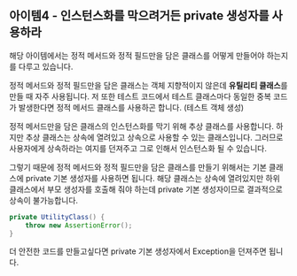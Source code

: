 아이템4 - 인스턴스화를 막으려거든 private 생성자를 사용하라
----
해당 아이템에서는 정적 메서드와 정적 필드만을 담은 클래스를 어떻게 만들어야 하는지를 다루고 있습니다.

정적 메서드와 정적 필드만을 담은 클래스는 객체 지향적이지 않은데 
**유틸리티 클래스**를 만들 때 자주 사용됩니다.
저 또한 테스트 코드에서 테스트 클래스마다 동일한 중복 코드가 발생한다면
정적 메서드 클래스를 사용하곤 합니다. (테스트 객체 생성)

정적 메서드만을 담은 클래스의 인스턴스화를 막기 위해 추상 클래스를 사용합니다.
하지만 추상 클래스는 상속에 열려있고 상속으로 사용할 수 있는 클래스입니다.
그러므로 사용자에게 상속하라는 여지를 던져주고 그로 인해서 인스턴스화 될 수 있습니다.

그렇기 때문에 정적 메서드와 정적 필드만을 담은 클래스를 만들기 위해서는
기본 클래스에 private 기본 생성자를 사용하면 됩니다.
해당 클래스는 상속에 열려있지만 하위 클래스에서 부모 생성자를 호출해 줘야 하는데
private 기본 생성자이므로 결과적으로 상속이 불가능합니다.

```Java
private UtilityClass() {
    throw new AssertionError();
}
```
더 안전한 코드를 만들고싶다면 private 기본 생성자에서 Exception을 던져주면 됩니다.
